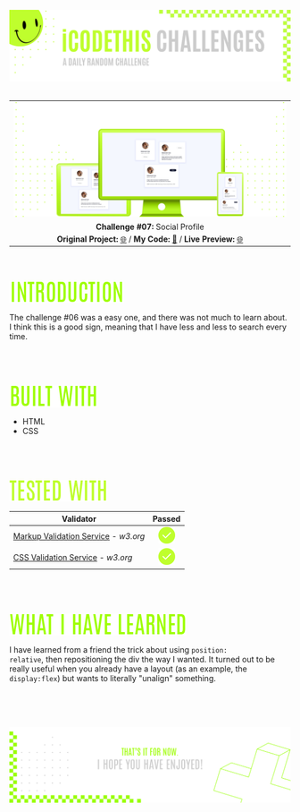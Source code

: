 ![A pretty README header](./assets/Readme-files/Readme-Header.png)
<br />
<br />

|         |               
| :-------------:|
| ![Challenge #7](./assets/Readme-files/Readme-Mockup.png)  |
| **Challenge #07:** Social Profile   | 
| **Original Project:** [🌐](https://github.com/malunaridev/Challenges-iCodeThis/blob/master/7-social-profile/assets/Readme-files/example.jpeg?raw=true) / **My Code:** [📄](https://github.com/malunaridev/Challenges-iCodeThis/tree/master/7-social-profile) / **Live Preview:** [🌐](https://challenge-ict-7-social-profile.netlify.app/)  

<br />
<br />

![Introduction](./assets/Readme-files/Readme-Introduction.png)

The challenge #06 was a easy one, and there was not much to learn about. I think this is a good sign, meaning that I have less and less to search every time. 

<br />
<br />
<br />

![Built with](./assets/Readme-files/Readme-Built-with.png)

- HTML
- CSS

<br />
<br />
<br />

![Built with](./assets/Readme-files/Readme-Tested-with.png)

|  Validator  | Passed |
| ------------- | :-------------: |
|[Markup Validation Service](https://validator.w3.org/) - <em>w3.org</em> | ![Done](./assets/Readme-files/Readme-Done.png)  |
|[CSS Validation Service](https://jigsaw.w3.org/css-validator/) - <em>w3.org</em> | ![Done](./assets/Readme-files/Readme-Done.png)  |

<br />
<br />
<br />

![What I have learned](./assets/Readme-files/Readme-What-I-have-learned.png)

I have learned from a friend the trick about using <code>position: relative</code>, then repositioning the div the way I wanted. It turned out to be really useful when you already have a layout (as an example, the <code>display:flex</code>) but wants to literally "unalign" something.

<br />
<br />
<br />


![A pretty README footer](./assets/Readme-files/Readme-Footer.png)
